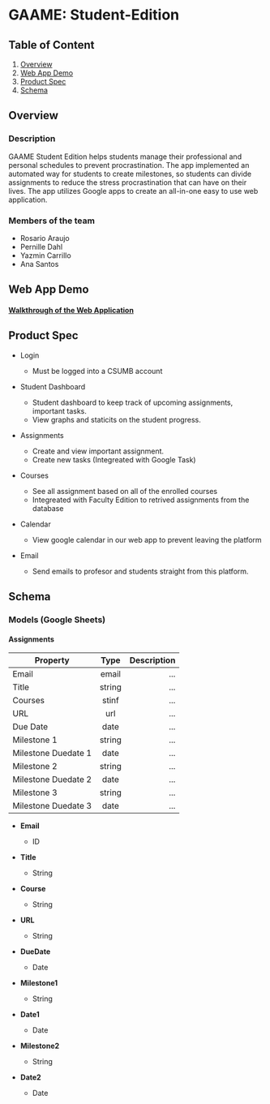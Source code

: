 # GAAME: Student-Edition 

## Table of Content
1. [Overview](#Overview)
2. [Web App Demo](#Web-App-Demo)
3. [Product Spec](#Product-Spec)
4. [Schema](#Schema)

## Overview
### Description
GAAME Student Edition helps students manage their professional and personal schedules to prevent procrastination. The app implemented an automated way for students to create milestones, so students can divide assignments to reduce the stress procrastination that can have on their lives. The app utilizes Google apps to create an all-in-one easy to use web application.

### Members of the team
- Rosario Araujo
- Pernille Dahl
- Yazmin Carrillo
- Ana Santos 

## Web App Demo
#### <a href="https://www.youtube.com/watch?v=4Xoq40Dio5o&feature=youtu.be"> Walkthrough of the Web Application  </a>

## Product Spec
* Login 
  - Must be logged into a CSUMB account 

* Student Dashboard 
  - Student dashboard to keep track of upcoming assignments, important tasks.
  - View graphs and staticits on the student progress. 

* Assignments 
  - Create and view important assignment. 
  - Create new tasks (Integreated with Google Task) 

* Courses 
  - See all assignment based on all of the enrolled courses
  - Integreated with Faculty Edition to retrived assignments from the database 

* Calendar 
  - View google calendar in our web app to prevent leaving the platform 

* Email 
  - Send emails to profesor and students straight from this platform. 

## Schema 
### Models (Google Sheets) 

#### Assignments 
| Property | Type | Description |
| ---------|:----:| -----------:|
| Email    | email      |   ... |
| Title     | string      |   ... |
| Courses      | stinf      |   ... |
| URL      | url      |   ... |
| Due Date      | date      |   ... |
| Milestone 1     | string      |  ... |
| Milestone Duedate 1     | date      |   ... |
| Milestone 2     | string      |   ... |
| Milestone Duedate 2     | date      |   ... |
| Milestone 3     | string      |   ... |
| Milestone Duedate 3     | date      |   ... |

* __Email__
   * ID
*  __Title__
   * String
  
* __Course__
   * String
  
* __URL__
   * String
 
* __DueDate__
    * Date
  
*  __Milestone1__
    * String
  
*  __Date1__
    * Date
  
*  __Milestone2__
    * String
  
*  __Date2__
    * Date
  

